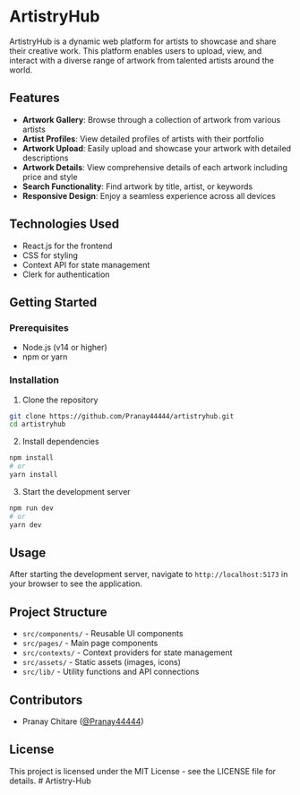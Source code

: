 # ArtistryHub

ArtistryHub is a dynamic web platform for artists to showcase and share their creative work. This platform enables users to upload, view, and interact with a diverse range of artwork from talented artists around the world.

## Features

- **Artwork Gallery**: Browse through a collection of artwork from various artists
- **Artist Profiles**: View detailed profiles of artists with their portfolio
- **Artwork Upload**: Easily upload and showcase your artwork with detailed descriptions
- **Artwork Details**: View comprehensive details of each artwork including price and style
- **Search Functionality**: Find artwork by title, artist, or keywords
- **Responsive Design**: Enjoy a seamless experience across all devices

## Technologies Used

- React.js for the frontend
- CSS for styling
- Context API for state management
- Clerk for authentication

## Getting Started

### Prerequisites

- Node.js (v14 or higher)
- npm or yarn

### Installation

1. Clone the repository
```bash
git clone https://github.com/Pranay44444/artistryhub.git
cd artistryhub
```

2. Install dependencies
```bash
npm install
# or
yarn install
```

3. Start the development server
```bash
npm run dev
# or
yarn dev
```

## Usage

After starting the development server, navigate to `http://localhost:5173` in your browser to see the application.

## Project Structure

- `src/components/` - Reusable UI components
- `src/pages/` - Main page components
- `src/contexts/` - Context providers for state management
- `src/assets/` - Static assets (images, icons)
- `src/lib/` - Utility functions and API connections

## Contributors

- Pranay Chitare ([@Pranay44444](https://github.com/Pranay44444))

## License

This project is licensed under the MIT License - see the LICENSE file for details. # Artistry-Hub
